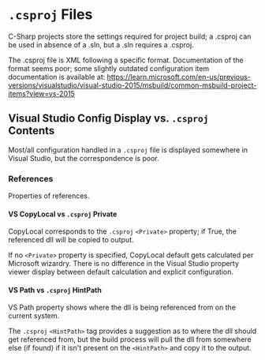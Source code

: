 # `.csproj` Files

C-Sharp projects store the settings required for project build; a .csproj can be used in absence of a .sln, but a .sln requires a .csproj.

The .csproj file is XML following a specific format. Documentation of the format seems poor; some slightly outdated configuration item documentation is available at: https://learn.microsoft.com/en-us/previous-versions/visualstudio/visual-studio-2015/msbuild/common-msbuild-project-items?view=vs-2015


## Visual Studio Config Display vs. `.csproj` Contents
Most/all configuration handled in a `.csproj` file is displayed somewhere in Visual Studio, but the correspondence is poor.

### References
Properties of references.

#### VS CopyLocal vs `.csproj` Private
CopyLocal corresponds to the `.csproj` `<Private>` property; if True, the referenced dll will be copied to output.

If no `<Private>` property is specified, CopyLocal default gets calculated per Microsoft wizardry. There is no difference in the Visual Studio property viewer display between default calculation and explicit configuration.

#### VS Path vs `.csproj` HintPath
VS Path property shows where the dll is being referenced from on the current system.

The `.csproj` `<HintPath>` tag provides a suggestion as to where the dll should get referenced from, but the build process will pull the dll from somewhere else (if found) if it isn't present on the `<HintPath>` and copy it to the output.